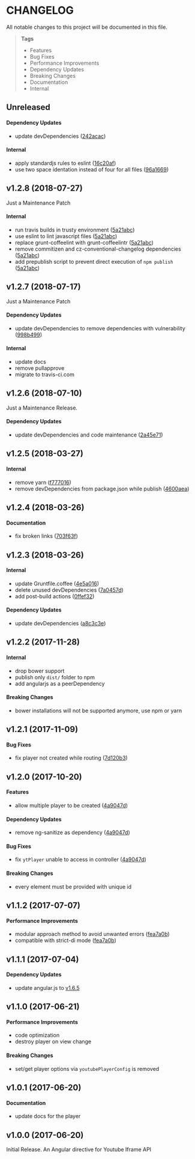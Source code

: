 # CHANGELOG

All notable changes to this project will be documented in this file.

> **Tags**
> - Features
> - Bug Fixes
> - Performance Improvements
> - Dependency Updates
> - Breaking Changes
> - Documentation
> - Internal

## Unreleased

#### Dependency Updates

* update devDependencies ([242acac](https://github.com/Sibiraj-S/ng-youtube-embed-iframe/commit/242acac))

#### Internal

* apply standardjs rules to eslint ([16c20af](https://github.com/Sibiraj-S/ng-youtube-embed-iframe/commit/16c20af))
* use two space identation instead of four for all files ([96a1669](https://github.com/Sibiraj-S/ng-youtube-embed-iframe/commit/96a1669))

## v1.2.8 (2018-07-27)

Just a Maintenance Patch

#### Internal

* run travis builds in trusty environment ([5a21abc](https://github.com/Sibiraj-S/ng-youtube-embed-iframe/commit/5a21abc))
* use eslint to lint javascript files ([5a21abc](https://github.com/Sibiraj-S/ng-youtube-embed-iframe/commit/5a21abc))
* replace grunt-coffeelint with grunt-coffeelintr ([5a21abc](https://github.com/Sibiraj-S/ng-youtube-embed-iframe/commit/5a21abc))
* remove commitizen and cz-conventional-changelog dependencies ([5a21abc](https://github.com/Sibiraj-S/ng-youtube-embed-iframe/commit/5a21abc))
* add prepublish script to prevent direct execution of `npm publish` ([5a21abc](https://github.com/Sibiraj-S/ng-youtube-embed-iframe/commit/5a21abc))

## v1.2.7 (2018-07-17)

Just a Maintenance Patch

#### Dependency Updates

* update devDependencies to remove dependencies with vulnerability ([998b499](https://github.com/Sibiraj-S/ng-youtube-embed-iframe/commit/998b499))

#### Internal

* update docs
* remove pullapprove
* migrate to travis-ci.com

## v1.2.6 (2018-07-10)

Just a Maintenance Release.

#### Dependency Updates

* update devDependencies and code maintenance ([2a45e71](https://github.com/Sibiraj-S/ng-youtube-embed-iframe/commit/2a45e71))

## v1.2.5 (2018-03-27)

#### Internal

* remove yarn ([f777016](https://github.com/Sibiraj-S/ng-youtube-embed-iframe/commit/f777016))
* remove devDependencies from package.json while publish ([4600aea](https://github.com/Sibiraj-S/ng-youtube-embed-iframe/commit/4600aea))

## v1.2.4 (2018-03-26)

#### Documentation

* fix broken links ([703f63f](https://github.com/Sibiraj-S/ng-youtube-embed-iframe/commit/703f63f))

## v1.2.3 (2018-03-26)

#### Internal

* update Gruntfile.coffee ([4e5a016](https://github.com/Sibiraj-S/ng-youtube-embed-iframe/commit/4e5a016))
* delete unused devDependencies ([7a0457d](https://github.com/Sibiraj-S/ng-youtube-embed-iframe/commit/7a0457d))
* add post-build actions ([0ffef32](https://github.com/Sibiraj-S/ng-youtube-embed-iframe/commit/0ffef32))

#### Dependency Updates

* update devDependencies ([a8c3c3e](https://github.com/Sibiraj-S/ng-youtube-embed-iframe/commit/a8c3c3e))

## v1.2.2 (2017-11-28)

#### Internal

* drop bower support
* publish only `dist/` folder to npm
* add angularjs as a peerDependency

#### Breaking Changes

* bower installations will not be supported anymore, use npm or yarn

## v1.2.1 (2017-11-09)

#### Bug Fixes

* fix player not created while routing ([7d120b3](https://github.com/Sibiraj-S/ng-youtube-embed-iframe/commit/7d120b3))

## v1.2.0 (2017-10-20)

#### Features

* allow multiple player to be created ([4a9047d](https://github.com/Sibiraj-S/ng-youtube-embed-iframe/commit/4a9047d))

#### Dependency Updates

* remove ng-sanitize as  dependency ([4a9047d](https://github.com/Sibiraj-S/ng-youtube-embed-iframe/commit/4a9047d))

#### Bug Fixes

* fix `ytPlayer` unable to access in controller ([4a9047d](https://github.com/Sibiraj-S/ng-youtube-embed-iframe/commit/4a9047d))

#### Breaking Changes

* every element must be provided with unique id

## v1.1.2 (2017-07-07)

#### Performance Improvements

* modular approach method to avoid unwanted errors  ([fea7a0b](https://github.com/Sibiraj-S/ng-youtube-embed-iframe/commit/fea7a0b))
* compatible with strict-di mode  ([fea7a0b](https://github.com/Sibiraj-S/ng-youtube-embed-iframe/commit/fea7a0b))

## v1.1.1 (2017-07-04)

#### Dependency Updates

* update angular.js to [v1.6.5](https://github.com/angular/angular.js/blob/master/CHANGELOG.md#165-toffee-salinization-2017-07-03)

## v1.1.0 (2017-06-21)

#### Performance Improvements

* code optimization
* destroy player on view change

#### Breaking Changes

* set/get player options via `youtubePlayerConfig` is removed

## v1.0.1 (2017-06-20)

#### Documentation

* update docs for the player

## v1.0.0 (2017-06-20)

Initial Release. An Angular directive for Youtube Iframe API
